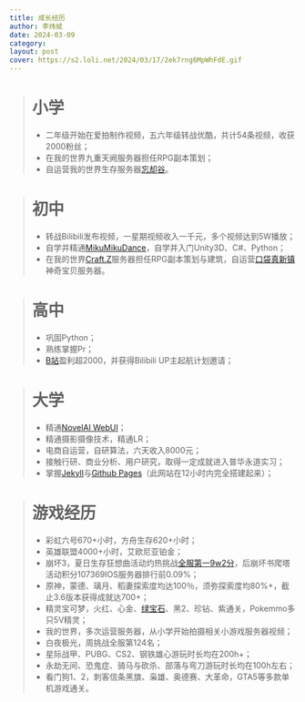 ```yaml
---
title: 成长经历
author: 李炜斌
date: 2024-03-09
category: 
layout: post
cover: https://s2.loli.net/2024/03/17/2ek7rng6MpWhFdE.gif
---
```


> # 小学
>
> - 二年级开始在爱拍制作视频，五六年级转战优酷，共计54条视频，收获2000粉丝；
> - 在我的世界九重天阙服务器担任RPG副本策划；
> - 自运营我的世界生存服务器[忘却谷](tieba.baidu.com/p/4333806518)。


> # 初中
>
> - 转战Bilibili发布视频，一星期视频收入一千元，多个视频达到5W播放；
> - 自学并精通[MikuMikuDance](https://player.bilibili.com/player.html?aid=30376344&bvid=BV1NW411Q728&cid=52994233&p=1)，自学并入门Unity3D、C#、Python；
> - 在我的世界[Craft.Z](tieba.baidu.com/p/4923129603)服务器担任RPG副本策划与建筑，自运营[口袋真新镇](tieba.baidu.com/p/4934559459)神奇宝贝服务器。


> # 高中
>
> - 巩固Python；
> - 熟练掌握Pr；
> - [B站](https://space.bilibili.com/40121113)盈利超2000，并获得Bilibili UP主起航计划邀请；


> # 大学
>
> - 精通[NovelAI WebUI](https://player.bilibili.com/player.html?aid=647703543&bvid=BV1ve4y1s7uC&cid=892654872&p=1)；
> - 精通摄影摄像技术，精通LR；
> - 电商自运营，自研算法，六天收入8000元；
> - 接触行研、商业分析、用户研究，取得一定成就进入普华永道实习；
> - 掌握[Jekyll](https://jekyll.com/)与[Github Pages](https://docs.github.com/zh/pages)（此网站在12小时内完全搭建起来）；


> # 游戏经历
>
> - 彩虹六号670+小时，方舟生存620+小时；
> - 英雄联盟4000+小时，艾欧尼亚铂金；
> - 崩坏3，夏日生存狂想曲活动灼热挑战[全服第一9w2分](https://player.bilibili.com/player.html?aid=643570658&bvid=BV1CY4y1L7TA&cid=776750496&p=1)，后崩坏书爬塔活动积分107369IOS服务器排行前0.09%；
> - 原神，蒙德、璃月、稻妻探索度均达100％，须弥探索度均80%+，截止3.6版本获得成就达700+；
> - 精灵宝可梦，火红、心金、[绿宝石](https://player.bilibili.com/player.html?aid=265662681&bvid=BV1tY411X7qp&cid=975417647&p=1)、黑2、珍钻、紫通关，Pokemmo多只5V精灵；
> - 我的世界，多次运营服务器，从小学开始拍摄相关小游戏服务器视频；
> - 白夜极光，周挑战全服第124名；
> - 星际战甲、PUBG、CS2、钢铁雄心游玩时长均在200h+；
> - 永劫无间、恐鬼症、骑马与砍杀、部落与弯刀游玩时长均在100h左右；
> - 看门狗1、2，刺客信条黑旗、枭雄、奥德赛、大革命，GTA5等多款单机游戏通关。

